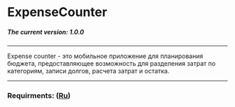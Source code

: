 # ExpenseCounter
##### The current version: 1.0.0
***
Expense counter - это мобильное приложение для планирования бюджета, предоставляющее возможность для разделения затрат по категориям, записи долгов, расчета затрат и остатка.
***
### Requirments: ([Ru](https://github.com/SergeiObolevich/ExpenseCounter/blob/master/Documentation/Requirements/SRS.md))
